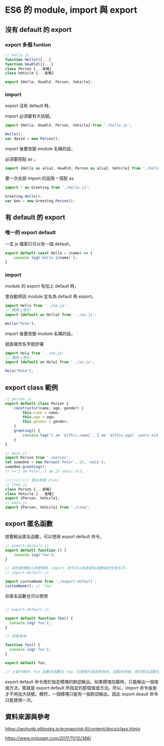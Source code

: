# ES6 的 module, import 與 export

## 沒有 default 的 export

### export 多個 funtion 

```javascript
// hello.js
function Hello(){...}
function HowOld(){...}
class Person {...省略}
class Vehicle {...省略}

export {Hello, HowOld, Person, Vehicle};
```

### import

export 沒有 default 時，

import 必須要有大括號。

```javascript
import {Hello, HowOld, Person, Vehicle} from './hello.js';

Hello();
var david = new Person();
```

import 後要改變 module 名稱的話，

必須要搭配 as 。

```javascript
import {Hello as alia1, HowOld, Person as alia2, Vehicle} from './hello.js';
```

要一次全部 import 的話用 `*` 搭配 as

```javascript
import * as Greeting from './hello.js';

Greeting.Hello();
var ben = new Greeting.Person();
```
## 有 default 的 export

### 唯一的 export default 

一支 js 檔案只可以有一個 default，

```javascript
export default const Hello = (name) => {
	console.log(`Hello ${name}`);
}
```

### import

module 的 export 有加上 default 時，

會自動把該 module 定名為 default 再 export。

```javascript
import Hello from '../xx.js'
// 實際上等於:
import {default as Hello} from '../xx.js';

Hello("Mike");
```

import 後要改變 module 名稱的話，

就直接改名字就好囉

```javascript
import Hola from '../xx.js'
// 實際上等於:
import {default as Hola} from '../xx.js';

Hola("Mike");
```



## export class 範例

```javascript
// person.js
export default class Person {
	constructor(name, age, gender) {
		this.name = name;
		this.age = age;
		this.gender = gender;
	}
	greeting() {
		console.log("I am `${this.name}`, I am `${this.age}` years old.");
	}
}

// main.js
import Person from './person';
let someOne = new Person('Peter', 25, 'male');
someOne.greeting();
// => I am Peter, I am 25 years old.

/////////// 匯出多個 class
// item.js
class Person {...省略}
class Vehicle {...省略}
export {Person, Vehicle};
// main.js
import {Person, Vehicle} from './item';

```



## export 匿名函數 

想要輸出匿名函數，可以使用 export default 命令。

```javascript
// export-default.js
export default function () {
    console.log('foo');
}

// 其他模塊輸入該模塊時，import 命令可以為該匿名函數指定任意名字。
// import-default.js

import customName from './export-default';
customName(); // 'foo'
```

非匿名函數也可以使用

```javascript

// export-default.js

export default function foo() {
  console.log('foo');
}

// 或者寫成

function foo() {
  console.log('foo');
}

export default foo;

// 上面代碼中，foo 函數的函數名 foo，在模塊外部是無效的。加載的時候，視同匿名函數加載。
```

export default 命令用於指定模塊的默認輸出。如果模塊加載時，只能輸出一個值或方法，那就是 export default 所指定的那個值或方法。所以，import 命令後面才不用加大括號。顯然，一個模塊只能有一個默認輸出，因此 export deault 命令只能使用一次。

##  資料來源與參考

https://wohugb.gitbooks.io/ecmascript-6/content/docs/class.htmlx

https://www.nctusam.com/2017/11/12/368/
